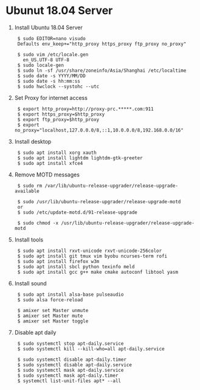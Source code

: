 Ubunut 18.04 Server
===================

1. Install Ubuntu 18.04 Server

        $ sudo EDITOR=nano visudo
        Defaults env_keep+="http_proxy https_proxy ftp_proxy no_proxy"

        $ sudo vim /etc/locale.gen
          en_US.UTF-8 UTF-8
        $ sudo locale-gen
        $ sudo ln -sf /usr/share/zoneinfo/Asia/Shanghai /etc/localtime
        $ sudo date -s YYYY/MM/DD
        $ sudo date -s hh:mm:ss
        $ sudo hwclock --systohc --utc

2. Set Proxy for internet access

        $ export http_proxy=http://proxy-prc.*****.com:911
        $ export https_proxy=$http_proxy
        $ export ftp_proxy=$http_proxy
        $ export no_proxy="localhost,127.0.0.0/8,::1,10.0.0.0/8,192.168.0.0/16"

3. Install desktop

        $ sudo apt install xorg xauth
        $ sudo apt install lightdm lightdm-gtk-greeter
        $ sudo apt install xfce4

4. Remove MOTD messages

        $ sudo rm /var/lib/ubuntu-release-upgrader/release-upgrade-available

        $ sudo /usr/lib/ubuntu-release-upgrader/release-upgrade-motd
        or
        $ sudo /etc/update-motd.d/91-release-upgrade
        
        $ sudo chmod -x /usr/lib/ubuntu-release-upgrader/release-upgrade-motd

5. Install tools

        $ sudo apt install rxvt-unicode rxvt-unicode-256color
        $ sudo apt install git tmux vim byobu ncurses-term rofi
        $ sudo apt install firefox w3m
        $ sudo apt install sbcl python texinfo meld
        $ sudo apt install gcc g++ make cmake autoconf libtool yasm

6. Install sound

        $ sudo apt install alsa-base pulseaudio
        $ sudo alsa force-reload
        
        $ amixer set Master unmute
        $ amixer set Master mute
        $ amixer set Master toggle

7. Disable apt daily

        $ sudo systemctl stop apt-daily.service
        $ sudo systemctl kill --kill-who=all apt-daily.service

        $ sudo systemctl disable apt-daily.timer
        $ sudo systemctl disable apt-daily.service
        $ sudo systemctl mask apt-daily.service
        $ sudo systemctl mask apt-daily.timer
        $ systemctl list-unit-files apt* --all
